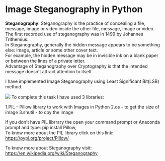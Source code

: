 # Image Steganography in Python
<b>Steganography</b>: Steganography is the practice of concealing a file, message, image or video inside the other file, message, image or video.<br>
The first recorded use of steganography was in 1499 by Johannes Trithemius.<br>
In Steganography, generally the hidden message appears to be something else: image, article or some other cover text.<br>
For example, the hidden message may be in invisible ink on a blank paper or between the lines of a private letter.<br>
Advantage of Steganography over Cryptography is that the intended message doesn't attract attention to itself.<br>

I have implemented Image Steganography using Least Significant Bit(LSB) method.<br>

<img src = https://img.wonderhowto.com/img/02/61/63645877844452/0/steganography-hide-secret-data-inside-image-audio-file-seconds.w1456.jpg>
To complete this task I have used 3 libraries:<br>

1.PIL - Pillow library to work with Images in Python
2.os - to get the size of image
3.shutil - to cpy the image

If you don't have PIL librrary the open your command prompt or Anaconda prompt and type: pip install Pillow,<br>
To know more about the PIL library click on  this link: https://pypi.org/project/Pillow/ <br>

To know more about Steganography visit: https://en.wikipedia.org/wiki/Steganography
